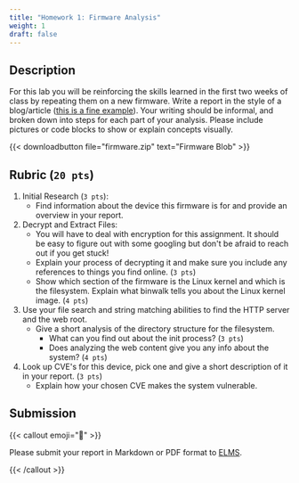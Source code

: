 ```yaml
---
title: "Homework 1: Firmware Analysis"
weight: 1
draft: false
---
```


## Description

For this lab you will be reinforcing the skills learned in the first two weeks
of class by repeating them on a new firmware. Write a report in the style of a
blog/article
([this is a fine example](https://www.infosecinstitute.com/resources/iot-security/iot-security-fundamentals-reverse-engineering-firmware/)).
Your writing should be informal, and broken down into steps for each part of
your analysis. Please include pictures or code blocks to show or explain
concepts visually.

{{< downloadbutton file="firmware.zip" text="Firmware Blob" >}}

## Rubric (`20 pts`)

1. Initial Research (`3 pts`):
   - Find information about the device this firmware is for and provide an
     overview in your report.
1. Decrypt and Extract Files:
   - You will have to deal with encryption for this assignment. It should be
     easy to figure out with some googling but don't be afraid to reach out if
     you get stuck!
   - Explain your process of decrypting it and make sure you include any
     references to things you find online. (`3 pts`)
   - Show which section of the firmware is the Linux kernel and which is the
     filesystem. Explain what binwalk tells you about the Linux kernel image.
     (`4 pts`)
1. Use your file search and string matching abilities to find the HTTP server
   and the web root.
   - Give a short analysis of the directory structure for the filesystem.
     - What can you find out about the init process? (`3 pts`)
     - Does analyzing the web content give you any info about the system?
       (`4 pts`)
1. Look up CVE's for this device, pick one and give a short description of it in
   your report. (`3 pts`)
   - Explain how your chosen CVE makes the system vulnerable.

## Submission

{{< callout emoji="📝" >}}

Please submit your report in Markdown or PDF format to
[ELMS](https://umd.instructure.com/courses/1374508/assignments).

{{< /callout >}}
